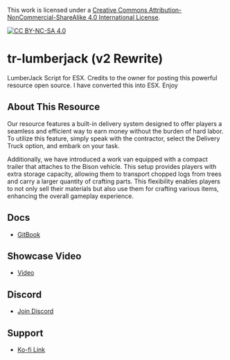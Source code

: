 This work is licensed under a [Creative Commons Attribution-NonCommercial-ShareAlike 4.0
International License][cc-by-nc-sa].

[![CC BY-NC-SA 4.0][cc-by-nc-sa-image]][cc-by-nc-sa]

[cc-by-nc-sa]: http://creativecommons.org/licenses/by-nc-sa/4.0/
[cc-by-nc-sa-image]: https://licensebuttons.net/l/by-nc-sa/4.0/88x31.png
[cc-by-nc-sa-shield]: https://img.shields.io/badge/License-CC%20BY--NC--SA%204.0-lightgrey.svg

# tr-lumberjack (v2 Rewrite)
LumberJack Script for ESX. Credits to the owner for posting this powerful resource open source. I have converted this into ESX. Enjoy

## About This Resource
Our resource features a built-in delivery system designed to offer players a seamless and efficient way to earn money without the burden of hard labor. To utilize this feature, simply speak with the contractor, select the Delivery Truck option, and embark on your task.

Additionally, we have introduced a work van equipped with a compact trailer that attaches to the Bison vehicle. This setup provides players with extra storage capacity, allowing them to transport chopped logs from trees and carry a larger quantity of crafting parts. This flexibility enables players to not only sell their materials but also use them for crafting various items, enhancing the overall gameplay experience.

## Docs 
- [GitBook](https://trclassic.gitbook.io/trclassic/tr-lumberjack-v2)

## Showcase Video
- [Video](https://youtu.be/JP_AaolO310)

## Discord
- [Join Discord](https://discord.gg/T2xX5WwmEX)

## Support
- [Ko-fi Link](https://ko-fi.com/trclassic)
